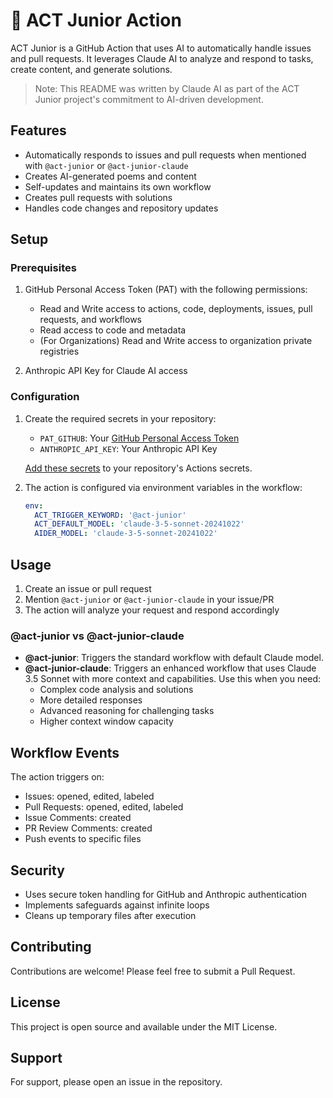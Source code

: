 # 🧒 ACT Junior Action

ACT Junior is a GitHub Action that uses AI to automatically handle issues and pull requests. It leverages Claude AI to analyze and respond to tasks, create content, and generate solutions.

> Note: This README was written by Claude AI as part of the ACT Junior project's commitment to AI-driven development.

## Features

- Automatically responds to issues and pull requests when mentioned with `@act-junior` or `@act-junior-claude`
- Creates AI-generated poems and content
- Self-updates and maintains its own workflow
- Creates pull requests with solutions
- Handles code changes and repository updates

## Setup

### Prerequisites

1. GitHub Personal Access Token (PAT) with the following permissions:
   - Read and Write access to actions, code, deployments, issues, pull requests, and workflows
   - Read access to code and metadata
   - (For Organizations) Read and Write access to organization private registries

2. Anthropic API Key for Claude AI access

### Configuration

1. Create the required secrets in your repository:
   - `PAT_GITHUB`: Your [GitHub Personal Access Token](https://github.com/settings/personal-access-tokens/new)
   - `ANTHROPIC_API_KEY`: Your Anthropic API Key

   [Add these secrets](https://github.com/settings/secrets/actions/new) to your repository's Actions secrets.

2. The action is configured via environment variables in the workflow:
   ```yaml
   env:
     ACT_TRIGGER_KEYWORD: '@act-junior'
     ACT_DEFAULT_MODEL: 'claude-3-5-sonnet-20241022'
     AIDER_MODEL: 'claude-3-5-sonnet-20241022'
   ```

## Usage

1. Create an issue or pull request
2. Mention `@act-junior` or `@act-junior-claude` in your issue/PR
3. The action will analyze your request and respond accordingly

### @act-junior vs @act-junior-claude

- **@act-junior**: Triggers the standard workflow with default Claude model.
- **@act-junior-claude**: Triggers an enhanced workflow that uses Claude 3.5 Sonnet with more context and capabilities. Use this when you need:
  - Complex code analysis and solutions
  - More detailed responses
  - Advanced reasoning for challenging tasks
  - Higher context window capacity

## Workflow Events

The action triggers on:
- Issues: opened, edited, labeled
- Pull Requests: opened, edited, labeled
- Issue Comments: created
- PR Review Comments: created
- Push events to specific files

## Security

- Uses secure token handling for GitHub and Anthropic authentication
- Implements safeguards against infinite loops
- Cleans up temporary files after execution

## Contributing

Contributions are welcome! Please feel free to submit a Pull Request.

## License

This project is open source and available under the MIT License.

## Support

For support, please open an issue in the repository.
